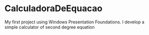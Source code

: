 # CalculadoraDeEquacao
 My first project using Windows Presentation Foundations. I develop a simple calculator of second degree equation
